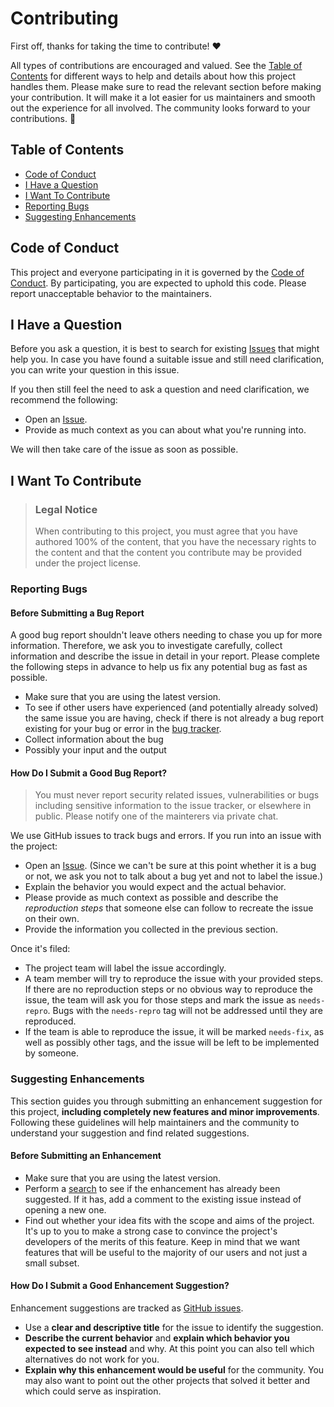 # Contributing

First off, thanks for taking the time to contribute! ❤️

All types of contributions are encouraged and valued. See the [Table of Contents](#table-of-contents) for different ways
to help and details about how this project handles them. Please make sure to read the relevant section before making your
contribution. It will make it a lot easier for us maintainers and smooth out the experience for all involved. The
community looks forward to your contributions. 🎉

## Table of Contents

- [Code of Conduct](#code-of-conduct)
- [I Have a Question](#i-have-a-question)
- [I Want To Contribute](#i-want-to-contribute)
- [Reporting Bugs](#reporting-bugs)
- [Suggesting Enhancements](#suggesting-enhancements)

## Code of Conduct

This project and everyone participating in it is governed by the
[Code of Conduct](CODE_OF_CONDUCT.md).
By participating, you are expected to uphold this code. Please report unacceptable behavior to the maintainers.

## I Have a Question

Before you ask a question, it is best to search for existing [Issues](../../issues/)
that might help you. In case you have found a suitable issue and still need clarification, you can write your question
in this issue.

If you then still feel the need to ask a question and need clarification, we recommend the following:

-   Open an [Issue](../../issues/new).
-   Provide as much context as you can about what you're running into.

We will then take care of the issue as soon as possible.

## I Want To Contribute

> ### Legal Notice
>
> When contributing to this project, you must agree that you have authored 100% of the content, that you have the
> necessary rights to the content and that the content you contribute may be provided under the project license.

### Reporting Bugs

#### Before Submitting a Bug Report

A good bug report shouldn't leave others needing to chase you up for more information. Therefore, we ask you to
investigate carefully, collect information and describe the issue in detail in your report. Please complete the
following steps in advance to help us fix any potential bug as fast as possible.

-   Make sure that you are using the latest version.
-   To see if other users have experienced (and potentially already solved) the same issue you are having, check if there
    is not already a bug report existing for your bug or error in the [bug tracker](../..//issues?q=label%3Abug).
-   Collect information about the bug
-   Possibly your input and the output

#### How Do I Submit a Good Bug Report?

> You must never report security related issues, vulnerabilities or bugs including sensitive information to the issue
> tracker, or elsewhere in public. Please notify one of the mainterers via private chat.

We use GitHub issues to track bugs and errors. If you run into an issue with the project:

-   Open an [Issue](../../issues/new). (Since we can't be sure at this point whether it
    is a bug or not, we ask you not to talk about a bug yet and not to label the issue.)
-   Explain the behavior you would expect and the actual behavior.
-   Please provide as much context as possible and describe the _reproduction steps_ that someone else can follow to
    recreate the issue on their own.
-   Provide the information you collected in the previous section.

Once it's filed:

-   The project team will label the issue accordingly.
-   A team member will try to reproduce the issue with your provided steps. If there are no reproduction steps or no
    obvious way to reproduce the issue, the team will ask you for those steps and mark the issue as `needs-repro`. Bugs with
    the `needs-repro` tag will not be addressed until they are reproduced.
-   If the team is able to reproduce the issue, it will be marked `needs-fix`, as well as possibly other tags, and the issue will be left to be implemented by someone.

### Suggesting Enhancements

This section guides you through submitting an enhancement suggestion for this project, **including completely new
features and minor improvements**. Following these guidelines will help maintainers and the
community to understand your suggestion and find related suggestions.

#### Before Submitting an Enhancement

-   Make sure that you are using the latest version.
-   Perform a [search](../../issues) to see if the enhancement has already been
    suggested. If it has, add a comment to the existing issue instead of opening a new one.
-   Find out whether your idea fits with the scope and aims of the project. It's up to you to make a strong case to
    convince the project's developers of the merits of this feature. Keep in mind that we want features that will be useful
    to the majority of our users and not just a small subset.

#### How Do I Submit a Good Enhancement Suggestion?

Enhancement suggestions are tracked as [GitHub issues](../../issues).

-   Use a **clear and descriptive title** for the issue to identify the suggestion.
-   **Describe the current behavior** and **explain which behavior you expected to see instead** and why. At this point
    you can also tell which alternatives do not work for you.
-   **Explain why this enhancement would be useful** for the community. You may also want to point out the
    other projects that solved it better and which could serve as inspiration.
